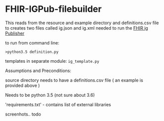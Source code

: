 # FHIR-IGPub-filebuilder

This reads from the resource and example directory and definitions.csv file to creates two files called ig.json and ig.xml needed to run the [FHIR ig Publisher](http://wiki.hl7.org/index.php?title=IG_Publisher_Documentation)

to run from command line:

`>python3.5 definition.py`

templates in separate module: `ig_template.py`

Assumptions and Preconditions:

source directory needs to have a definitions.csv file ( an example is provided above )

Needs to be python 3.5 (not sure about 3.6)

'requirements.txt' - contains list of external libraries

screenhots.. todo
